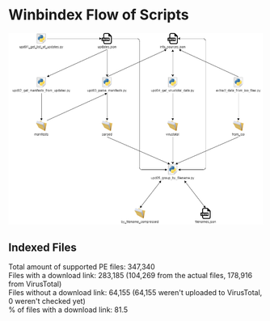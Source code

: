 # Winbindex Flow of Scripts

![winbindex-scripts-flow.png](winbindex-scripts-flow.png)

## Indexed Files

<!--FileStats-->
Total amount of supported PE files: 347,340  
Files with a download link: 283,185 (104,269 from the actual files, 178,916 from VirusTotal)  
Files without a download link: 64,155 (64,155 weren't uploaded to VirusTotal, 0 weren't checked yet)  
% of files with a download link: 81.5  
<!--/FileStats-->
